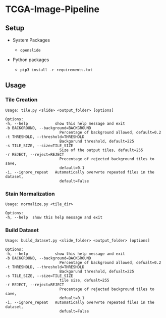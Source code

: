 # TCGA-Image-Pipeline #

## Setup ##
  - System Packages
    - `openslide`


  - Python packages
    - `pip3 install -r requirements.txt`

## Usage ##

### Tile Creation ###
    Usage: tile.py <slide> <output_folder> [options]

    Options:
    -h, --help            show this help message and exit
    -b BACKGROUND, --background=BACKGROUND
                            Percentage of background allowed, default=0.2
    -t THRESHOLD, --threshold=THRESHOLD
                            Backgorund threshold, default=225
    -s TILE_SIZE, --size=TILE_SIZE
                            Size of the output tiles, default=255
    -r REJECT, --reject=REJECT
                            Precentage of rejected background tiles to save,
                            default=0.1
    -i, --ignore_repeat   Automatically overwrte repeated files in the dataset,
                            default=False

### Stain Normalization ###
    Usage: normalize.py <tile_dir>

    Options:
    -h, --help  show this help message and exit

### Build Dataset ###
    Usage: build_dataset.py <slide_folder> <output_folder> [options]

    Options:
    -h, --help            show this help message and exit
    -b BACKGROUND, --background=BACKGROUND
                            Percentage of background allowed, defualt=0.2
    -t THRESHOLD, --threshold=THRESHOLD
                            Backgorund threshold, defualt=225
    -s TILE_SIZE, --size=TILE_SIZE
                            tile size, defualt=255
    -r REJECT, --reject=REJECT
                            Precentage of rejected background tiles to save,
                            defualt=0.1
    -i, --ignore_repeat   Automatically overwrte repeated files in the dataset,
                            defualt=False